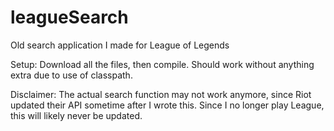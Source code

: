 # leagueSearch
Old search application I made for League of Legends

Setup: Download all the files, then compile. Should work without anything extra due to use of classpath.

Disclaimer: The actual search function may not work anymore, since Riot updated their API sometime after I wrote this. Since I no longer play League, this will likely never be updated.
